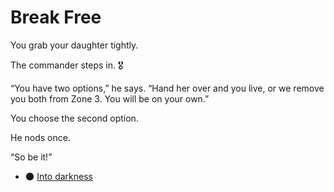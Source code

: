 # Break Free

You grab your daughter tightly.

The commander steps in. 🎖

“You have two options,” he says.
“Hand her over and you live, or we remove you both from Zone 3. You will be on your own.”

You choose the second option.

He nods once.

“So be it!” 

- 🌑 [Into darkness](./scene10B.md)

